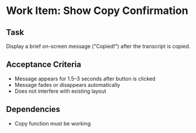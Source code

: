 # Work Item: Show Copy Confirmation

## Task
Display a brief on-screen message ("Copied!") after the transcript is copied.

## Acceptance Criteria

- Message appears for 1.5–3 seconds after button is clicked
- Message fades or disappears automatically
- Does not interfere with existing layout

## Dependencies
- Copy function must be working
